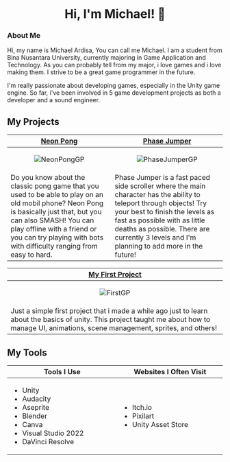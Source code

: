 <h1 align="center">Hi, I'm Michael! 👋</h1>

### About Me
Hi, my name is Michael Ardisa, You can call me Michael. I am a student from Bina Nusantara University, currently majoring in Game Application and Technology. As you can probably tell from my major, i love games and i love making them. I strive to be a great game programmer in the future.

I'm really passionate about developing games, especially in the Unity game engine. So far, i've been involved in 5 game development projects as both a developer and a sound engineer.

<h2>My Projects</h2>

<!-- ============================================= -->
<table>
  <thead>
    <tr>
      <th width="500px" align="center"><a href="https://github.com/MicksS1/Pong-GameProg">Neon Pong</th>
      <th width="500px" align="center"><a href="https://github.com/MicksS1/SideScroll-GameProg">Phase Jumper</th>
    </tr>
  </thead>
  <tbody>
  <tr width="500px" align="center">
  <td>

![NeonPongGP](https://github.com/MicksS1/MicksS1/assets/158981991/bde0fa30-dbf9-4dba-87db-9663d90863a9)

  </td>
  <td>

![PhaseJumperGP](https://github.com/MicksS1/MicksS1/assets/158981991/98ed7b8e-1cf2-4b52-8918-8d6935be908b)

  </td>
  </tr>
  <tr width="500px">
  <td valign="text-top">
Do you know about the classic pong game that you used to be able to play on an old mobil phone? Neon Pong is basically just that, but you can also SMASH! You can play offline with a friend or you can try playing with bots with difficulty ranging from easy to hard.
  </td>
  <td valign="text-top">
Phase Jumper is a fast paced side scroller where the main character has the ability to teleport through objects! Try your best to finish the levels as fast as possible with as little deaths as possible. There are currently 3 levels and I'm planning to add more in the future!
  </td>
  </tr>
  

  </tbody>
</table>
<!-- ============================================= -->
<table>
  <thead>
    <tr>
      <th width="500px" align="center"><a href="https://github.com/MicksS1/FirstProject-GameProg">My First Project</th>
    </tr>
  </thead>
  <tbody>
  <tr width="500px" align="center">
  <td>
    
![FirstGP](https://github.com/MicksS1/MicksS1/assets/158981991/07bde379-34d4-42e1-be41-d0a906c783e6)

  </td>
  </tr>
  <tr width="500px">
  <td valign="text-top">
Just a simple first project that i made a while ago just to learn about the basics of unity. This project taught me about how to manage UI, animations, scene management, sprites, and others!
  </td>
  </td>
  </tr>
  

  </tbody>
</table>

<!-- ============================================= -->
<h2>My Tools</h2>
<table>
  <thead>
    <tr>
      <th width="500px" align="center">Tools I Use </th>
      <th width="500px" align="center">Websites I Often Visit</th>
    </tr>
  </thead>
  <tbody>
  <tr width="500px" align="left">
  <td>

  - Unity
  - Audacity
  - Aseprite
  - Blender
  - Canva
  - Visual Studio 2022
  - DaVinci Resolve
  
  </td>
  <td>

  - Itch.io
  - Pixilart
  - Unity Asset Store

  </td>
  </tr>
  </tbody>
</table>
<!-- ============================================= -->
